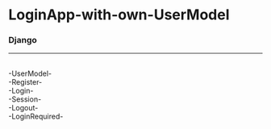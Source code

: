 # LoginApp-with-own-UserModel
<h3>Django</h3>
<hr><br>
-UserModel-<br>
-Register-<br>
-Login-<br>
-Session-<br>
-Logout-<br>
-LoginRequired-<br>
